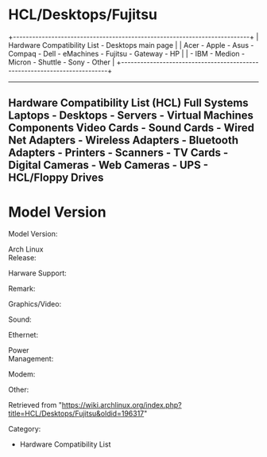 HCL/Desktops/Fujitsu
====================

+--------------------------------------------------------------------------+
| Hardware Compatibility List - Desktops main page                         |
| Acer - Apple - Asus - Compaq - Dell - eMachines - Fujitsu - Gateway - HP |
| - IBM - Medion - Micron - Shuttle - Sony - Other                         |
+--------------------------------------------------------------------------+

  ------------------------------------------------------------------------------------------------------------------------------------------------------------------------------------
  Hardware Compatibility List (HCL)
  Full Systems
  Laptops - Desktops - Servers - Virtual Machines
  Components
  Video Cards - Sound Cards - Wired Net Adapters - Wireless Adapters - Bluetooth Adapters - Printers - Scanners - TV Cards - Digital Cameras - Web Cameras - UPS - HCL/Floppy Drives
  ------------------------------------------------------------------------------------------------------------------------------------------------------------------------------------

Model Version
=============

  
  
  
  
  
  
  
  
  

Model Version:

Arch Linux  
Release:  

Harware Support:

Remark:

Graphics/Video:

Sound:

Ethernet:

Power  
Management:  

Modem:

Other:

Retrieved from
"https://wiki.archlinux.org/index.php?title=HCL/Desktops/Fujitsu&oldid=196317"

Category:

-   Hardware Compatibility List
